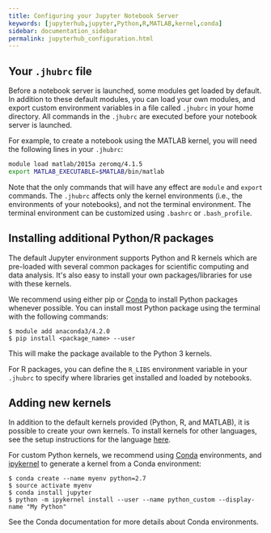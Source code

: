 ```yaml
---
title: Configuring your Jupyter Notebook Server
keywords: [jupyterhub,jupyter,Python,R,MATLAB,kernel,conda]
sidebar: documentation_sidebar
permalink: jupyterhub_configuration.html
---
```


## Your `.jhubrc` file

Before a notebook server is launched,
some modules get loaded by default.
In addition to these default modules,
you can load your own modules,
and export custom environment variables
in a file called `.jhubrc` in your home directory.
All commands in the `.jhubrc` are executed before your notebook server is launched.

For example,
to create a notebook using the MATLAB kernel,
you will need the following lines in your `.jhubrc`:

```bash
module load matlab/2015a zeromq/4.1.5
export MATLAB_EXECUTABLE=$MATLAB/bin/matlab
```

Note that the only commands that will have any effect are `module` and `export` commands. The `.jhubrc` affects only the kernel environments (i.e., the environments of your notebooks), and not the terminal environment.
The terminal environment can be customized using `.bashrc` or `.bash_profile`.

## Installing additional Python/R packages

The default Jupyter environment supports Python and R kernels which are pre-loaded with several common packages for scientific computing and data analysis. It's also easy to install your own packages/libraries for use with these kernels.

We recommend using either pip or [Conda](http://conda.pydata.org/docs/using/index.html) to install
Python packages whenever possible.
You can install most Python package using the terminal with the following commands:

~~~
$ module add anaconda3/4.2.0
$ pip install <package_name> --user
~~~

This will make the package available to the Python 3 kernels.

For R packages, you can define the `R_LIBS` environment variable in your `.jhubrc` to specify where libraries get installed and loaded by notebooks.

## Adding new kernels

In addition to the default kernels provided (Python, R, and MATLAB), it is possible to create your own kernels. To install kernels for other languages, see the setup instructions for the language [here](https://github.com/ipython/ipython/wiki/IPython-kernels-for-other-languages).

For custom Python kernels, we recommend using [Conda](http://conda.pydata.org/docs/using/index.html) environments, and [ipykernel](http://ipython.readthedocs.io/en/stable/install/kernel_install.html) to generate a kernel from a Conda environment:

~~~
$ conda create --name myenv python=2.7
$ source activate myenv
$ conda install jupyter
$ python -m ipykernel install --user --name python_custom --display-name "My Python"
~~~

See the Conda documentation for more details about Conda environments.
